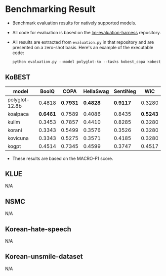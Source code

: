 # Benchmarking Result
- Benchmark evaluation results for natively supported models.
- All code for evaluation is based on the [lm-evaluation-harness](https://github.com/EleutherAI/lm-evaluation-harness/tree/polyglot) repository. 
- All results are extracted from `evaluation.py` in that repository and are presented on a zero-shot basis. Here's an example of the executable code:

  ```python
  python evaluation.py --model polyglot-ko --tasks kobest_copa kobest_hellaswag --batch_size 64 -num_gpu 1,2,3
  ```
## KoBEST

| model | BoolQ | COPA | HellaSwag | SentiNeg | WiC |
| --- | --- | --- | --- | --- | --- |
| polyglot-12.8b | 0.4818 | **0.7931** | **0.4828** | **0.9117** | 0.3280 |
| koalpaca | **0.6461** | 0.7589 | 0.4086 | 0.8435 | **0.5243** |
| kullm | 0.3453 | 0.7857 | 0.4410 | 0.8285 | 0.3280 |
| korani | 0.3343 | 0.5499 | 0.3576 | 0.3526 | 0.3280 |
| kovicuna | 0.3343 | 0.5275 | 0.3571 | 0.4185 | 0.3280 |
| kogpt | 0.4514 | 0.7345 | 0.4599 | 0.3747 | 0.4517 |

- These results are based on the MACRO-F1 score.
## KLUE
N/A
## NSMC
N/A
## Korean-hate-speech
N/A
## Korean-unsmile-dataset
N/A
